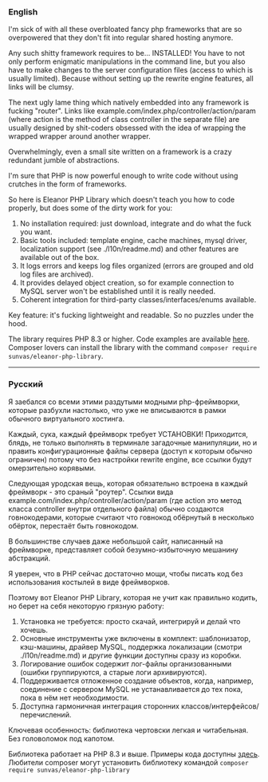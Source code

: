 ﻿### English
I'm sick of with all these overbloated fancy php frameworks that are so overpowered that they don't fit into regular shared hosting anymore.

Any such shitty framework requires to be... INSTALLED! You have to not only perform enigmatic manipulations in the command line, but you also have to make changes to the server configuration files (access to which is usually limited). Because without setting up the rewrite engine features, all links will be clumsy.

The next ugly lame thing which natively embedded into any framework is fucking "router". Links like example.com/index.php/controller/action/param (where action is the method of class controller in the separate file) are usually designed by shit-coders obsessed with the idea of wrapping the wrapped wrapper around another wrapper.

Overwhelmingly, even a small site written on a framework is a crazy redundant jumble of abstractions.

I'm sure that PHP is now powerful enough to write code without using crutches in the form of frameworks.

So here is Eleanor PHP Library which doesn't teach you how to code properly, but does some of the dirty work for you:
1. No installation required: just download, integrate and do what the fuck you want.
2. Basic tools included: template engine, cache machines, mysql driver, localization support (see ./l10n/readme.md) and other features are available out of the box.
3. It logs errors and keeps log files organized (errors are grouped and old log files are archived).
4. It provides delayed object creation, so for example connection to MySQL server won't be established until it is really needed.
5. Coherent integration for third-party classes/interfaces/enums available.

Key feature: it's fucking lightweight and readable. So no puzzles under the hood.

The library requires PHP 8.3 or higher. Code examples are available [here](https://github.com/Sunvas/eleanor-php-library-examples).
Composer lovers can install the library with the command `composer require sunvas/eleanor-php-library`.

---
### Русский
Я заебался со всеми этими раздутыми модными php-фреймворки, которые разбухли настолько, что уже не вписываются в рамки обычного виртуального хостинга.

Каждый, сука, каждый фреймворк требует УСТАНОВКИ! Приходится, блядь, не только выполнять в терминале загадочные манипуляции, но и править конфигурационные файлы сервера (доступ к которым обычно ограничен) потому что без настройки rewrite engine, все ссылки будут омерзительно корявыми.

Следующая уродская вещь, которая обязательно встроена в каждый фреймворк - это сраный "роутер". Ссылки вида example.com/index.php/controller/action/param (где action это метод класса controller внутри отдельного файла) обычно создаются говнокодерами, которые считают что говнокод обёрнутый в несколько обёрток, перестаёт быть говнокодом.

В большинстве случаев даже небольшой сайт, написанный на фреймворке, представляет собой безумно-избыточную мешанину абстракций.

Я уверен, что в PHP сейчас достаточно мощи, чтобы писать код без использования костылей в виде фреймворков.

Поэтому вот Eleanor PHP Library, которая не учит как правильно кодить, но берет на себя некоторую грязную работу:
1. Установка не требуется: просто скачай, интегрируй и делай что хочешь.
2. Основные инструменты уже включены в комплект: шаблонизатор, кэш-машины, драйвер MySQL, поддержка локализации (смотри ./l10n/readme.md) и другие функции доступны сразу из коробки.
3. Логирование ошибок содержит лог-файлы организованными (ошибки группируются, а старые логи архивируются).
4. Поддерживается отложенное создание объектов, когда, например, соединение с сервером MySQL не устанавливается до тех пока, пока в нём нет необходимости.
5. Доступна гармоничная интеграция сторонних классов/интерфейсов/перечислений.

Ключевая особенность: библиотека чертовски легкая и читабельная. Без головоломок под капотом.

Библиотека работает на PHP 8.3 и выше. Примеры кода доступны [здесь](https://github.com/Sunvas/eleanor-php-library-examples).
Любители composer могут установить библиотеку командой `composer require sunvas/eleanor-php-library`